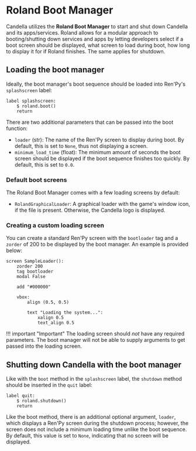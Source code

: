 # Roland Boot Manager

Candella utilizes the **Roland Boot Manager** to start and shut down Candella and its apps/services. Roland allows for a modular approach to booting/shutting down services and apps by letting developers select if a boot screen should be displayed, what screen to load during boot, how long to display it for if Roland finishes. The same applies for shutdown.

## Loading the boot manager

Ideally, the boot manager's boot sequence should be loaded into Ren'Py's `splashscreen` label:

```rpy
label splashscreen:
    $ roland.boot()
    return
```

There are two additional parameters that can be passed into the boot function:

- `loader` (str): The name of the Ren'Py screen to display during boot. By default, this is set to `None`, thus not displaying a screen.
- `minimum_load_time` (float): The minimum amount of seconds the boot screen should be displayed if the boot sequence finishes too quickly. By default, this is set to `0.0`.

### Default boot screens

The Roland Boot Manager comes with a few loading screens by default:

- `RolandGraphicalLoader`: A graphical loader with the game's window icon, if the file is present. Otherwise, the Candella logo is displayed.

### Creating a custom loading screen

You can create a standard Ren'Py screen with the `bootloader` tag and a `zorder` of 200 to be displayed by the boot manager. An example is provided below:

```rpy
screen SampleLoader():
    zorder 200
    tag bootloader
    modal False

    add "#000000"

    vbox:
        align (0.5, 0.5)

        text "Loading the system...":
            xalign 0.5
            text_align 0.5
```

!!! important "Important"
    The loading screen should _not_ have any required parameters. The boot manager will not be able to supply arguments to get passed into the loading screen.

## Shutting down Candella with the boot manager

Like with the `boot` method in the `splashscreen` label, the `shutdown` method should be inserted in the `quit` label:

```rpy
label quit:
    $ roland.shutdown()
    return
```

Like the boot method, there is an additional optional argument, `loader`, which displays a Ren'Py screen during the shutdown process; however, the screen does not include a minimum loading time unlike the boot sequence. By default, this value is set to `None`, indicating that no screen will be displayed.